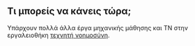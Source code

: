 ## Τι μπορείς να κάνεις τώρα;

Υπάρχουν πολλά άλλα έργα μηχανικής μάθησης και ΤΝ στην εργαλειοθήκη [τεχνητή νοημοσύνη](https://projects.raspberrypi.org/en/pathways/ai-toolkit).

